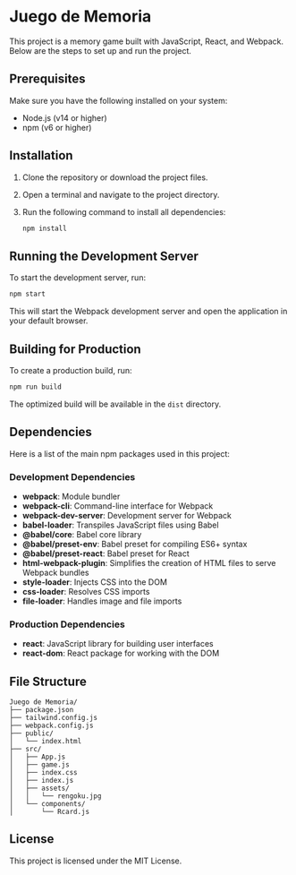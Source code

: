 # Juego de Memoria

This project is a memory game built with JavaScript, React, and Webpack. Below are the steps to set up and run the project.

## Prerequisites

Make sure you have the following installed on your system:

- Node.js (v14 or higher)
- npm (v6 or higher)

## Installation

1. Clone the repository or download the project files.
2. Open a terminal and navigate to the project directory.
3. Run the following command to install all dependencies:

   ```bash
   npm install
   ```

## Running the Development Server

To start the development server, run:

```bash
npm start
```

This will start the Webpack development server and open the application in your default browser.

## Building for Production

To create a production build, run:

```bash
npm run build
```

The optimized build will be available in the `dist` directory.

## Dependencies

Here is a list of the main npm packages used in this project:

### Development Dependencies

- **webpack**: Module bundler
- **webpack-cli**: Command-line interface for Webpack
- **webpack-dev-server**: Development server for Webpack
- **babel-loader**: Transpiles JavaScript files using Babel
- **@babel/core**: Babel core library
- **@babel/preset-env**: Babel preset for compiling ES6+ syntax
- **@babel/preset-react**: Babel preset for React
- **html-webpack-plugin**: Simplifies the creation of HTML files to serve Webpack bundles
- **style-loader**: Injects CSS into the DOM
- **css-loader**: Resolves CSS imports
- **file-loader**: Handles image and file imports

### Production Dependencies

- **react**: JavaScript library for building user interfaces
- **react-dom**: React package for working with the DOM

## File Structure

```
Juego de Memoria/
├── package.json
├── tailwind.config.js
├── webpack.config.js
├── public/
│   └── index.html
├── src/
│   ├── App.js
│   ├── game.js
│   ├── index.css
│   ├── index.js
│   ├── assets/
│   │   └── rengoku.jpg
│   └── components/
│       └── Rcard.js
```

## License

This project is licensed under the MIT License.